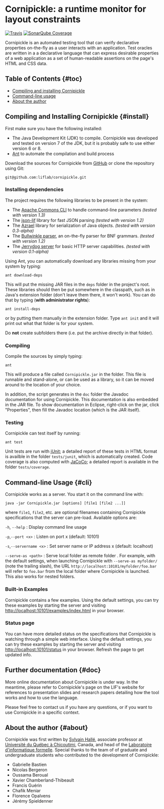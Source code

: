 Cornipickle: a runtime monitor for layout constraints
=====================================================

[![Travis](https://img.shields.io/travis/liflab/cornipickle.svg?style=flat-square)](https://travis-ci.org/liflab/cornipickle)
[![SonarQube Coverage](https://sonarcloud.io/api/project_badges/measure?project=liflab%3Acornipickle&metric=coverage)](https://sonarcloud.io/dashboard?id=liflab%3Acornipickle)

Cornipickle is an automated testing tool that can verify declarative properties
on-the-fly as a user interacts with an application. Test oracles are written in
a a declarative language that can express desirable properties of a web
application as a set of human-readable assertions on the page's HTML and CSS
data.


Table of Contents                                                    {#toc}
-----------------

- [Compiling and installing Cornipickle](#install)
- [Command-line usage](#cli)
- [About the author](#about)

Compiling and Installing Cornipickle                             {#install}
------------------------------------

First make sure you have the following installed:

- The Java Development Kit (JDK) to compile. Cornipickle was developed and
  tested on version 7 of the JDK, but it is probably safe to use either
  version 6 or 8.
- [Ant](http://ant.apache.org) to automate the compilation and build process

Download the sources for Cornipickle from
[GitHub](https://github.com/liflab/cornipickle) or clone the repository using
Git:

    git@github.com:liflab/cornipickle.git

### Installing dependencies

The project requires the following libraries to be present in the system:

- The [Apache Commons CLI](http://commons.apache.org/proper/commons-cli/)
  to handle command-line parameters *(tested with version 1.3)*
- The [json-lif](https://github.com/liflab/json-lif) library for
  fast JSON parsing *(tested with version 1.2)*
- The [Azrael](https://github.com/sylvainhale/Azrael) library for
  serialization of Java objects. *(tested with version 0.3-alpha)*
- The [Bullwinkle parser](https://github.com/sylvainhalle/Bullwinkle),
  an on-the-fly parser for BNF grammars. *(tested with version 1.2)*
- The [Jerrydog server](https://github.com/sylvainhalle/Jerrydog) for basic
  HTTP server capabilities. *(tested with version 0.1-alpha)*

Using Ant, you can automatically download any libraries missing from your
system by typing:

    ant download-deps

This will put the missing JAR files in the `deps` folder in the project's
root. These libraries should then be put somewhere in the classpath, such as
in Java's extension folder (don't leave them there, it won't work). You can
do that by typing (**with administrator rights**):

    ant install-deps

or by putting them manually in the extension folder. Type `ant init` and it
will print out what that folder is for your system.

Do **not** create subfolders there (i.e. put the archive directly in that
folder).

### Compiling

Compile the sources by simply typing:

    ant

This will produce a file called `Cornipickle.jar` in the folder. This file
is runnable and stand-alone, or can be used as a library, so it can be moved
around to the location of your choice.

In addition, the script generates in the `doc` folder the Javadoc
documentation for using Cornipickle. This documentation is also embedded in
the JAR file. To show documentation in Eclipse, right-click on the jar,
click "Properties", then fill the Javadoc location (which is the JAR
itself).

### Testing

Cornipickle can test itself by running:

    ant test

Unit tests are run with [jUnit](http://junit.org); a detailed report of
these tests in HTML format is availble in the folder `tests/junit`, which
is automatically created. Code coverage is also computed with
[JaCoCo](http://www.eclemma.org/jacoco/); a detailed report is available
in the folder `tests/coverage`.

Command-line Usage                                                   {#cli}
------------------

Cornipickle works as a server. You start it on the command line with:

    java -jar Cornipickle.jar [options] [file1 [file2 ...]]

where `file1`, `file2`, etc. are optional filenames containing Cornipickle
specifications that the server can pre-load. Available options are:

`-h`, `--help`
:  Display command line usage

`-p`,`--port <x>` 
:  Listen on port x (default: 10101)

`-s`,`--servername <x>`
:  Set server name or IP address x (default: localhost)

`--serve-as <path>`
:  Serve local folder as remote folder <path>. For example, with the default
   settings, when launching Cornipickle with `--serve-as myfolder/` (note the
   trailing slash), the URL `http://localhost:10101/myfolder/foo.bar` will
   refer to `foo.bar` from the local folder where Cornipickle is launched.
   This also works for nested folders.

### Built-in Examples

Cornipickle contains a few examples. Using the default settings, you can
try these examples by starting the server and visiting
[http://localhost:10101/examples/index.html](http://localhost:10101/examples/index.html)
in your browser.

### Status page

You can have more detailed status on the specifications that Cornipickle is
watching through a simple web interface. Using the default settings, you can
try these examples by starting the server and visiting
[http://localhost:10101/status](http://localhost:10101/status)
in your browser. Refresh the page to get updated info.

Further documentation {#doc}
---------------------

More online documentation about Cornipickle is under way. In the meantime,
please refer to Cornipickle's page on the LIF's website for references to
presentation slides and research papers detailing how the tool works and how to
use the language.

Please feel free to contact us if you have any questions, or if you want to use
Cornipickle in a specific context.

About the author                                                   {#about}
----------------

Cornipickle was first written by [Sylvain Hallé](http://leduotang.ca/sylvain),
associate professor at [Université du Québec à Chicoutimi](https://www.uqac.ca),
Canada, and head of the [Laboratoire d'informatique
formelle](https://liflab.ca). Special thanks to the team of of graduate and
undergraduate students who contributed to the development of Cornipickle:

- Gabrielle Bastien
- Nicolas Bergeron
- Oussama Beroual
- Xavier Chamberland-Thibeault
- Francis Guérin
- Chafik Meniar
- Florence Opalvens
- Jérémy Spieldenner

<!-- :wrap=hard:maxLineLen=80: -->
